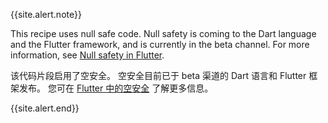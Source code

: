 {{site.alert.note}}

  This recipe uses null safe code. Null safety is coming
  to the Dart language and the Flutter framework, and
  is currently in the beta channel. For more information,
  see [Null safety in Flutter](/docs/null-safety).

  该代码片段启用了空安全。
  空安全目前已于 beta 渠道的 Dart 语言和 Flutter 框架发布。
  您可在 [Flutter 中的空安全](/docs/null-safety) 了解更多信息。

{{site.alert.end}}

